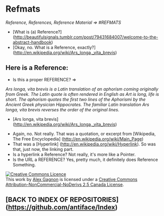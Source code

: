 Refmats
=======

_Reference, References, Reference Material => #REFMATS_

* [What is (a) Reference?] (http://beautifulsignals.tumblr.com/post/79431684007/welcome-to-the-abstract-handbook)
* [Okay, no. What is a Reference, exactly?] (http://en.wikipedia.org/wiki/Ars_longa,_vita_brevis)

## Here is a Reference:

* Is this a proper REFERENCE? =>

_Ars longa, vita brevis is a Latin translation of an aphorism coming originally from Greek. The Latin quote is often rendered in English as Art is long, life is short._
_The aphorism quotes the first two lines of the Aphorismi by the Ancient Greek physician Hippocrates. The familiar Latin translation Ars longa, vita brevis reverses the order of the original lines._
- [Ars longa, vita brevis] (http://en.wikipedia.org/wiki/Ars_longa,_vita_brevis)

* Again, no. Not really. That was a quotation, or excerpt from [Wikipedia, The Free Encyclopedia] (http://en.wikipedia.org/wiki/Main_Page)
* That was a [Hyperlink] (http://en.wikipedia.org/wiki/Hyperlink). So was that, just now, the linking part.
* Is a hyperlink a Reference? Not really, it's more like a Pointer.
* Is the URL a REFERENCE? Yes, pretty much, it definitely does Reference Something.

<a rel="license" href="http://creativecommons.org/licenses/by-nc-nd/2.5/ca/deed.en_GB"><img alt="Creative Commons Licence" style="border-width:0" src="http://i.creativecommons.org/l/by-nc-nd/2.5/ca/80x15.png" /></a><br />This work by <a xmlns:cc="http://creativecommons.org/ns#" href="http://alexgagnon.com" property="cc:attributionName" rel="cc:attributionURL">Alex Gagnon</a> is licensed under a <a rel="license" href="http://creativecommons.org/licenses/by-nc-nd/2.5/ca/deed.en_GB">Creative Commons Attribution-NonCommercial-NoDerivs 2.5 Canada License</a>.

## [BACK TO INDEX OF REPOSITORIES] (https://github.com/antiface/Index)
